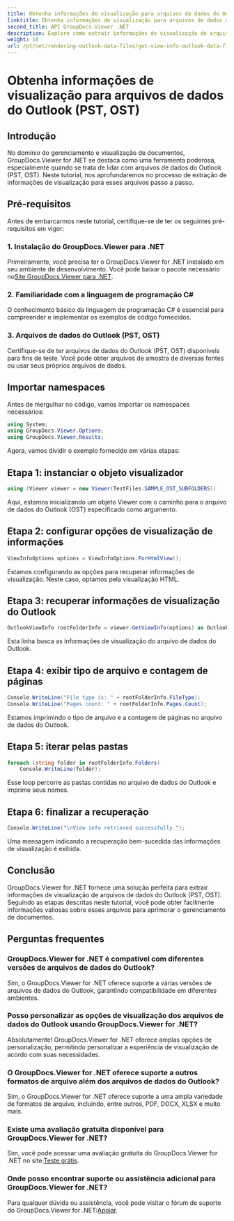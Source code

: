 ```yaml
---
title: Obtenha informações de visualização para arquivos de dados do Outlook (PST, OST)
linktitle: Obtenha informações de visualização para arquivos de dados do Outlook (PST, OST)
second_title: API GroupDocs.Viewer .NET
description: Explore como extrair informações de visualização de arquivos de dados do Outlook (PST, OST) usando GroupDocs.Viewer for .NET. Aprimore seus recursos de gerenciamento de documentos sem esforço.
weight: 10
url: /pt/net/rendering-outlook-data-files/get-view-info-outlook-data-file/
---
```


# Obtenha informações de visualização para arquivos de dados do Outlook (PST, OST)

## Introdução
No domínio do gerenciamento e visualização de documentos, GroupDocs.Viewer for .NET se destaca como uma ferramenta poderosa, especialmente quando se trata de lidar com arquivos de dados do Outlook (PST, OST). Neste tutorial, nos aprofundaremos no processo de extração de informações de visualização para esses arquivos passo a passo.
## Pré-requisitos
Antes de embarcarmos neste tutorial, certifique-se de ter os seguintes pré-requisitos em vigor:
### 1. Instalação do GroupDocs.Viewer para .NET
 Primeiramente, você precisa ter o GroupDocs.Viewer for .NET instalado em seu ambiente de desenvolvimento. Você pode baixar o pacote necessário no[Site GroupDocs.Viewer para .NET](https://releases.groupdocs.com/viewer/net/).
### 2. Familiaridade com a linguagem de programação C#
O conhecimento básico da linguagem de programação C# é essencial para compreender e implementar os exemplos de código fornecidos.
### 3. Arquivos de dados do Outlook (PST, OST)
Certifique-se de ter arquivos de dados do Outlook (PST, OST) disponíveis para fins de teste. Você pode obter arquivos de amostra de diversas fontes ou usar seus próprios arquivos de dados.

## Importar namespaces
Antes de mergulhar no código, vamos importar os namespaces necessários:
```csharp
using System;
using GroupDocs.Viewer.Options;
using GroupDocs.Viewer.Results;
```

Agora, vamos dividir o exemplo fornecido em várias etapas:
## Etapa 1: instanciar o objeto visualizador
```csharp
using (Viewer viewer = new Viewer(TestFiles.SAMPLE_OST_SUBFOLDERS))
```
Aqui, estamos inicializando um objeto Viewer com o caminho para o arquivo de dados do Outlook (OST) especificado como argumento.
## Etapa 2: configurar opções de visualização de informações
```csharp
ViewInfoOptions options = ViewInfoOptions.ForHtmlView();
```
Estamos configurando as opções para recuperar informações de visualização. Neste caso, optamos pela visualização HTML.
## Etapa 3: recuperar informações de visualização do Outlook
```csharp
OutlookViewInfo rootFolderInfo = viewer.GetViewInfo(options) as OutlookViewInfo;
```
Esta linha busca as informações de visualização do arquivo de dados do Outlook.
## Etapa 4: exibir tipo de arquivo e contagem de páginas
```csharp
Console.WriteLine("File type is: " + rootFolderInfo.FileType);
Console.WriteLine("Pages count: " + rootFolderInfo.Pages.Count);
```
Estamos imprimindo o tipo de arquivo e a contagem de páginas no arquivo de dados do Outlook.
## Etapa 5: iterar pelas pastas
```csharp
foreach (string folder in rootFolderInfo.Folders)
    Console.WriteLine(folder);
```
Esse loop percorre as pastas contidas no arquivo de dados do Outlook e imprime seus nomes.
## Etapa 6: finalizar a recuperação
```csharp
Console.WriteLine("\nView info retrieved successfully.");
```
Uma mensagem indicando a recuperação bem-sucedida das informações de visualização é exibida.

## Conclusão
GroupDocs.Viewer for .NET fornece uma solução perfeita para extrair informações de visualização de arquivos de dados do Outlook (PST, OST). Seguindo as etapas descritas neste tutorial, você pode obter facilmente informações valiosas sobre esses arquivos para aprimorar o gerenciamento de documentos.
## Perguntas frequentes
### GroupDocs.Viewer for .NET é compatível com diferentes versões de arquivos de dados do Outlook?
Sim, o GroupDocs.Viewer for .NET oferece suporte a várias versões de arquivos de dados do Outlook, garantindo compatibilidade em diferentes ambientes.
### Posso personalizar as opções de visualização dos arquivos de dados do Outlook usando GroupDocs.Viewer for .NET?
Absolutamente! GroupDocs.Viewer for .NET oferece amplas opções de personalização, permitindo personalizar a experiência de visualização de acordo com suas necessidades.
### O GroupDocs.Viewer for .NET oferece suporte a outros formatos de arquivo além dos arquivos de dados do Outlook?
Sim, o GroupDocs.Viewer for .NET oferece suporte a uma ampla variedade de formatos de arquivo, incluindo, entre outros, PDF, DOCX, XLSX e muito mais.
### Existe uma avaliação gratuita disponível para GroupDocs.Viewer for .NET?
 Sim, você pode acessar uma avaliação gratuita do GroupDocs.Viewer for .NET no site:[Teste grátis](https://releases.groupdocs.com/).
### Onde posso encontrar suporte ou assistência adicional para GroupDocs.Viewer for .NET?
 Para qualquer dúvida ou assistência, você pode visitar o fórum de suporte do GroupDocs.Viewer for .NET:[Apoiar](https://forum.groupdocs.com/c/viewer/9).